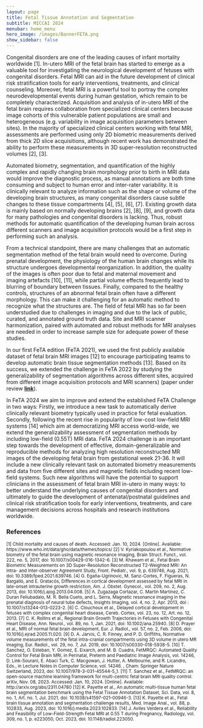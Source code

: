 ```yaml
---
layout: page
title: Fetal Tissue Annotation and Segmentation
subtitle: MICCAI 2024
menubar: home_menu
hero_image: /images/BannerFETA.png
show_sidebar: false
---
```




Congenital disorders are one of the leading causes of infant mortality worldwide [1]. In-utero MRI of the fetal brain has started to emerge as a valuable tool for investigating the neurological development of fetuses with congenital disorders. Fetal MRI can aid in the future development of clinical risk stratification tools for early interventions, treatments, and clinical counseling. Moreover, fetal MRI is a powerful tool to portray the complex neurodevelopmental events during human gestation, which remain to be completely characterized. Acquisition and analysis of in-utero MRI of the fetal brain requires collaboration from specialized clinical centers because image cohorts of this vulnerable patient populations are small and heterogeneous (e.g. variability in image acquisition parameters between sites). In the majority of specialized clinical centers working with fetal MRI, assessments are performed using only 2D biometric measurements derived from thick 2D slice acquisitions, although recent work has demonstrated the ability to perform these measurements in 3D super-resolution reconstructed volumes [2], [3].  

Automated biometry, segmentation, and quantification of the highly complex and rapidly changing brain morphology prior to birth in MRI data would improve the diagnostic process, as manual annotations are both time consuming and subject to human error and inter-rater variability. It is clinically relevant to analyze information such as the shape or volume of the developing brain structures, as many congenital disorders cause subtle changes to these tissue compartments [4], [5], [6], [7]. Existing growth data is mainly based on normally developing brains [2], [8], [9], and growth data for many pathologies and congenital disorders is lacking. Thus, robust methods for automatic quantification of the developing human brain across different scanners and image acquisition protocols would be a first step in performing such an analysis. 

From a technical standpoint, there are many challenges that an automatic segmentation method of the fetal brain would need to overcome. During prenatal development, the physiology of the human brain changes while its structure undergoes developmental reorganization. In addition, the quality of the images is often poor due to fetal and maternal movement and imaging artefacts [10], [11], while partial volume effects frequently lead to blurring of boundary between tissues. Finally, compared to the healthy controls, structures of an abnormal fetal brain often have a different morphology. This can make it challenging for an automatic method to recognize what the structures are. The field of fetal MRI has so far been understudied due to challenges in imaging and due to the lack of public, curated, and annotated ground truth data. Site and MRI scanner harmonization, paired with automated and robust methods for MRI analyses are needed in order to increase sample size for adequate power of these studies.   

In our first FeTA edition (FeTA 2021), we used the first publicly available dataset of fetal brain MRI images [12] to encourage participating teams to develop automatic brain tissue segmentation methods [13]. Based on its success, we extended the challenge in FeTA 2022 by studying the generalizability of segmentation algorithms across different sites, acquired from different image acquisition protocols and MRI scanners) (paper under review [**link**](https://arxiv.org/abs/2402.09463)). 

In FeTA 2024 we aim to improve and extend the established FeTA Challenge in two ways: Firstly, we introduce a new task to automatically derive clinically relevant biometry typically used in practice for fetal evaluation. Secondly, following the recent rise in popularity of low-cost low-field MRI systems [14] which aim at democratizing MRI access world-wide, we extend the generalizability assessment of segmentation methods by including low-field (0.55T) MRI data. FeTA 2024 challenge is an important step towards the development of effective, domain-generalizable and reproducible methods for analyzing high resolution reconstructed MR images of the developing fetal brain from gestational week 21-36. It will include a new clinically relevant task on automated biometry measurements and data from five different sites and magnetic fields including recent low-field systems. Such new algorithms will have the potential to support clinicians in the assessment of fetal brain MRI in-utero in many ways: to better understand the underlying causes of congenital disorders and ultimately to guide the development of antenatal/postnatal guidelines and clinical risk stratification tools for early interventions, treatments, and care management decisions across hospitals and research institutions worldwide.    





### References
<small>
[1] Child mortality and causes of death. Accessed: Jan. 10, 2024. [Online]. Available: https://www.who.int/data/gho/data/themes/topics/  
[2] V. Kyriakopoulou et al., Normative biometry of the fetal brain using magnetic resonance imaging, Brain Struct. Funct., vol. 222, no. 5, 2017, doi: 10.1007/s00429-016-1342-6.   
[3] M. Khawam et al., Fetal Brain Biometric Measurements on 3D Super-Resolution Reconstructed T2-Weighted MRI: An Intra- and Inter-observer Agreement Study, Front. Pediatr., vol. 9, p. 639746, Aug. 2021, doi: 10.3389/fped.2021.639746.  
[4] G. Egaña-Ugrinovic, M. Sanz-Cortes, F. Figueras, N. Bargalló, and E. Gratacós, Differences in cortical development assessed by fetal MRI in late-onset intrauterine growth restriction, Am. J. Obstet. Gynecol., vol. 209, no. 2, Aug. 2013, doi: 10.1016/j.ajog.2013.04.008.  
[5] A. Zugazaga Cortazar, C. Martín Martinez, C. Duran Feliubadalo, M. R. Bella Cueto, and L. Serra, Magnetic resonance imaging in the prenatal diagnosis of neural tube defects, Insights Imaging, vol. 4, no. 2, Apr. 2013, doi : 10.1007/s13244-013-0223-2.  
[6] C. Clouchoux et al., Delayed cortical development in fetuses with complex congenital heart disease, Cereb. Cortex, vol. 23, no. 12, Art. no. 12, 2013.  
[7] C. K. Rollins et al., Regional Brain Growth Trajectories in Fetuses with Congenital Heart Disease, Ann. Neurol., vol. 89, no. 1, Jan. 2021, doi: 10.1002/ana.25940.  
[8] D. Prayer et al., MRI of normal fetal brain development, Eur. J. Radiol., vol. 57, no. 2, Feb. 2006, doi: 10.1016/j.ejrad.2005.11.020.  
[9] D. A. Jarvis, C. R. Finney, and P. D. Griffiths, Normative volume measurements of the fetal intra-cranial compartments using 3D volume in utero MR imaging, Eur. Radiol., vol. 29, no. 7, Jul. 2019, doi: 10.1007/s00330-018-5938-5.  
[10] T. Sanchez, O. Esteban, Y. Gomez, E. Eixarch, and M. B. Cuadra, FetMRQC: Automated Quality Control for Fetal Brain MRI, in Perinatal, Preterm and Paediatric Image Analysis, vol. 14246, D. Link-Sourani, E. Abaci Turk, C. Macgowan, J. Hutter, A. Melbourne, and R. Licandro, Eds., in Lecture Notes in Computer Science, vol. 14246. , Cham: Springer Nature Switzerland, 2023, doi: 10.1007/978-3-031-45544-5_1.  
[11] T. Sanchez et al., FetMRQC: an open-source machine learning framework for multi-centric fetal brain MRI quality control. arXiv, Nov. 08, 2023. Accessed: Jan. 10, 2024. [Online]. Available: http://arxiv.org/abs/2311.04780  
[12] K. Payette et al., An automatic multi-tissue human fetal brain segmentation benchmark using the Fetal Tissue Annotation Dataset, Sci. Data, vol. 8, no. 1, Art. no. 1, Jul. 2021, doi: 10.1038/s41597-021-00946-3.  
[13] K. Payette et al., Fetal brain tissue annotation and segmentation challenge results, Med. Image Anal., vol. 88, p. 102833, Aug. 2023, doi: 10.1016/j.media.2023.102833.  
[14] J. Aviles Verdera et al., Reliability and Feasibility of Low-Field-Strength Fetal MRI at 0.55 T during Pregnancy, Radiology, vol. 309, no. 1, p. e223050, Oct. 2023, doi: 10.1148/radiol.223050. 
</small>
